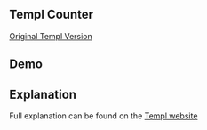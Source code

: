 ## Templ Counter

[Original Templ Version](https://templ.guide/server-side-rendering/example-counter-application/)

## Demo

<div id="container" data-init="@get('/examples/templ_counter/data')">
</div>

## Explanation

Full explanation can be found on the [Templ website](https://templ.guide/server-side-rendering/datastar/)